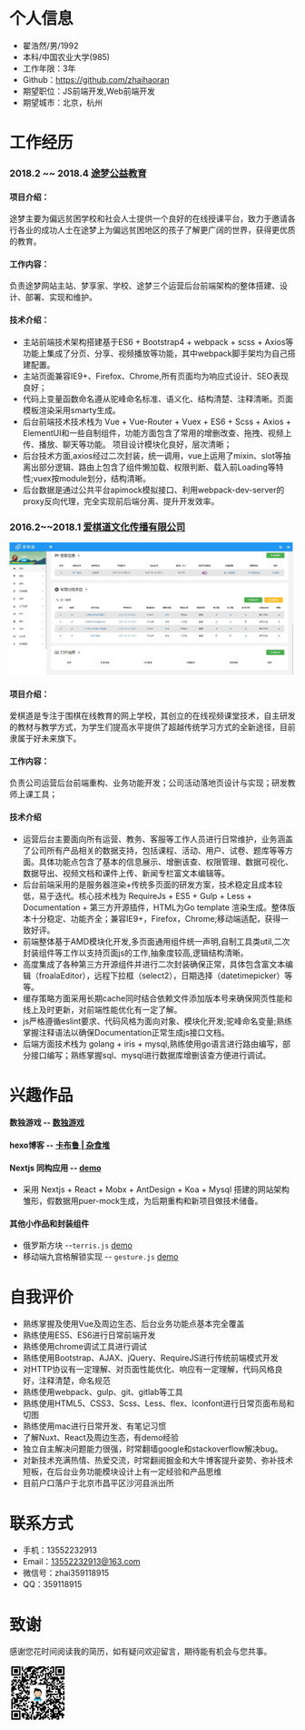 
# 个人信息

 - 翟浩然/男/1992
 - 本科/中国农业大学(985)
 - 工作年限：3年
 - Github：https://github.com/zhaihaoran
 - 期望职位：JS前端开发,Web前端开发
 - 期望城市：北京，杭州

# 工作经历

### 2018.2 ~~ 2018.4 [途梦公益教育](#)

#### 项目介绍：

途梦主要为偏远贫困学校和社会人士提供一个良好的在线授课平台，致力于邀请各行各业的成功人士在途梦上为偏远贫困地区的孩子了解更广阔的世界，获得更优质的教育。

#### 工作内容：

负责途梦网站主站、梦享家、学校、途梦三个运营后台前端架构的整体搭建、设计、部署、实现和维护。

#### 技术介绍：

- 主站前端技术架构搭建基于ES6 + Bootstrap4 + webpack + scss + Axios等功能上集成了分页、分享、视频播放等功能，其中webpack脚手架均为自己搭建配置。
- 主站页面兼容IE9+、Firefox、Chrome,所有页面均为响应式设计、SEO表现良好；
- 代码上变量函数命名遵从驼峰命名标准、语义化、结构清楚、注释清晰。页面模板渲染采用smarty生成。
- 后台前端技术技术栈为 Vue + Vue-Router + Vuex + ES6 + Scss + Axios + ElementUI和一些自制组件，功能方面包含了常用的增删改查、拖拽、视频上传、播放、聊天等功能。 项目设计模块化良好，层次清晰；
- 后台技术方面,axios经过二次封装，统一调用，vue上运用了mixin、slot等抽离出部分逻辑、路由上包含了组件懒加载、权限判断、载入前Loading等特性;vuex按module划分，结构清晰。
- 后台数据是通过公共平台apimock模拟接口、利用webpack-dev-server的proxy反向代理，完全实现前后端分离、提升开发效率。

### 2016.2~~2018.1 [爱棋道文化传播有限公司](http://www.iqidao.com) 

<img src="docs/image/admin-2.jpg" width="500">

#### 项目介绍： 

爱棋道是专注于围棋在线教育的网上学校，其创立的在线视频课堂技术，自主研发的教材与教学方式，为学生们提高水平提供了超越传统学习方式的全新途径，目前隶属于好未来旗下。

#### 工作内容： 

负责公司运营后台前端重构、业务功能开发；公司活动落地页设计与实现；研发教师上课工具；

#### 技术介绍

* 运营后台主要面向所有运营、教务、客服等工作人员进行日常维护，业务涵盖了公司所有产品相关的数据支持，包括课程、活动、用户、试卷、题库等等方面。具体功能点包含了基本的信息展示、增删该查、权限管理、数据可视化、数据导出、视频文档和课件上传、新闻专栏富文本编辑等。
* 后台前端采用的是服务器渲染+传统多页面的研发方案，技术稳定且成本较低，易于迭代。核心技术栈为 RequireJs + ES5 + Gulp + Less + Documentation + 第三方开源插件，HTML为Go template 渲染生成。整体版本十分稳定、功能齐全；兼容IE9+，Firefox，Chrome;移动端适配，获得一致好评。
* 前端整体基于AMD模块化开发,多页面通用组件统一声明,自制工具类util,二次封装组件等工作以支持页面js的工作,抽象度较高,逻辑结构清晰。
* 高度集成了各种第三方开源组件并进行二次封装确保正常，具体包含富文本编辑（froalaEditor），远程下拉框（select2），日期选择（datetimepicker）等等。
* 缓存策略方面采用长期cache同时结合依赖文件添加版本号来确保网页性能和线上及时更新，对前端性能优化有一定了解。
* js严格遵循eslint要求、代码风格为面向对象、模块化开发;驼峰命名变量;熟练掌握注释语法以确保Documentation正常生成js接口文档。
* 后端方面技术栈为 golang + iris + mysql,熟练使用go语言进行路由编写，部分接口编写；熟练掌握sql、mysql进行数据库增删该查方便进行调试。


# 兴趣作品 

#### 数独游戏  -- [数独游戏](https://zhaihaoran.github.io/resume/)

#### hexo博客  -- [卡布鲁 | 杂食堆](https://zhaihaoran.github.io/)

#### Nextjs 同构应用 -- [ demo ](https://github.com/zhaihaoran/next-admin-demo)

* 采用 Nextjs + React + Mobx + AntDesign + Koa + Mysql 搭建的网站架构雏形，假数据用puer-mock生成，为后期重构和新项目做技术储备。

#### 其他小作品和封装组件

* 俄罗斯方块 --`terris.js` [demo](https://zhaihaoran.github.io/resume/terris.html)
* 移动端九宫格解锁实现 -- `gesture.js` [demo](https://zhaihaoran.github.io/resume/unlock.html)


# 自我评价

 - 熟练掌握及使用Vue及周边生态、后台业务功能点基本完全覆盖
 - 熟练使用ES5、ES6进行日常前端开发
 - 熟练使用chrome调试工具进行调试
 - 熟练使用Bootstrap、AJAX、jQuery、RequireJS进行传统前端模式开发
 - 对HTTP协议有一定理解、对页面性能优化、响应有一定理解，代码风格良好，注释清楚，命名规范
 - 熟练使用webpack、gulp、git、gitlab等工具
 - 熟练使用HTML5、CSS3、Scss、Less、flex、Iconfont进行日常页面布局和切图
 - 熟练使用mac进行日常开发、有笔记习惯
 - 了解Nuxt、React及周边生态，有demo经验
 - 独立自主解决问题能力很强，时常翻墙google和stackoverflow解决bug。
 - 对新技术充满热情、热爱交流，时常翻阅掘金和大牛博客提升姿势、弥补技术短板，在后台业务功能模块设计上有一定经验和产品思维
 - 目前户口落户于北京市昌平区沙河县派出所 

# 联系方式

- 手机：13552232913
- Email：13552232913@163.com
- 微信号：zhai359118915
- QQ：359118915

# 致谢

感谢您花时间阅读我的简历，如有疑问欢迎留言，期待能有机会与您共事。

<img src="docs/image/qrcode.png" width="100">
